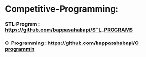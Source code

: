 # Competitive-Programming:
### STL-Program : https://github.com/bappasahabapi/STL_PROGRAMS
### C-Programming : https://github.com/bappasahabapi/C-programmin
